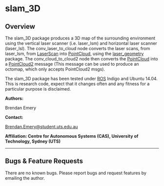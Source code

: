 # slam_3D

## Overview

The slam_3D package produces a 3D map of the surrounding environment using the vertical laser scanner (i.e. laser_lsm) and horizontal laser scanner (laser_lsl). The conv_laser_to_cloud node converts the laser scans, from laser_lsm, from [LaserScan](http://docs.ros.org/api/sensor_msgs/html/msg/LaserScan.html) into [PointCloud], using the [laser_geometry](http://wiki.ros.org/laser_geometry) package. The conv_cloud_to_cloud2 node then converts the [PointCloud] into a [PointCloud2] message (This message can be used to produce an octomap, which only accepts PointCloud2 msgs).

The slam_3D package has been tested under [ROS] Indigo and Ubuntu 14.04. This is research code, expect that it changes often and any fitness for a particular purpose is disclaimed.

**Authors:**

Brendan Emery

**Contact:** 

Brendan.Emery@student.uts.edu.au

**Affiliation: Centre for Autonomous Systems (CAS), University of Technology, Sydney (UTS)**

***
## Bugs & Feature Requests

There are no known bugs. Please report bugs and request features by emailing the author.

[ROS]: http://www.ros.org
[PointCloud]: http://docs.ros.org/api/sensor_msgs/html/msg/PointCloud.html
[PointCloud2]: http://docs.ros.org/api/sensor_msgs/html/msg/PointCloud2.html